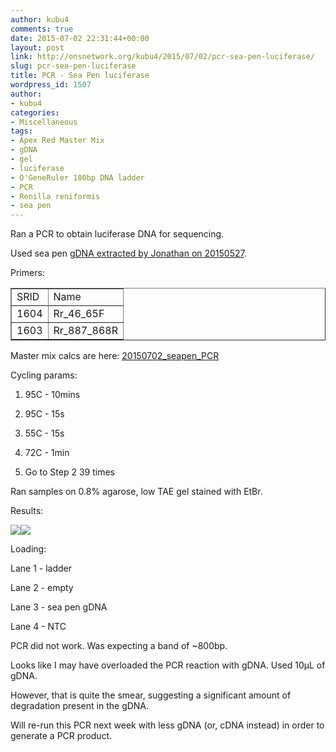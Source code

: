 ```yaml
---
author: kubu4
comments: true
date: 2015-07-02 22:31:44+00:00
layout: post
link: http://onsnetwork.org/kubu4/2015/07/02/pcr-sea-pen-luciferase/
slug: pcr-sea-pen-luciferase
title: PCR - Sea Pen luciferase
wordpress_id: 1507
author:
- kubu4
categories:
- Miscellaneous
tags:
- Apex Red Master Mix
- gDNA
- gel
- luciferase
- O'GeneRuler 100bp DNA ladder
- PCR
- Renilla reniformis
- sea pen
---
```


Ran a PCR to obtain luciferase DNA for sequencing.

Used sea pen [gDNA extracted by Jonathan on 20150527](http://jda26.blogspot.com/2015/05/05272015-started-dna-extraction-on.html).

Primers:

<table cellpadding="0" cellspacing="0" border="1" dir="ltr" > 
<tbody >
<tr >

<td data-sheets-value="[null,3,null,1604]" >SRID
</td>

<td data-sheets-value="[null,2,"Rr_46_65F"]" >Name
</td>
</tr>
<tr >

<td data-sheets-value="[null,3,null,1604]" >1604
</td>

<td data-sheets-value="[null,2,"Rr_46_65F"]" >Rr_46_65F
</td>
</tr>
<tr >

<td data-sheets-value="[null,3,null,1603]" >1603
</td>

<td data-sheets-value="[null,2,"Rr_887_868R"]" >Rr_887_868R
</td>
</tr>
</tbody>
</table>

Master mix calcs are here: [20150702_seapen_PCR](20150702_seapen_PCR_calcs)

Cycling params:





  1. 95C - 10mins


  2. 95C - 15s


  3. 55C - 15s


  4. 72C - 1min


  5. Go to Step 2 39 times





Ran samples on 0.8% agarose, low TAE gel stained with EtBr.

Results:





[![](https://github.com/sr320/LabDocs/blob/master/protocols/Commercial_Protocols/ThermoFisher_OGeneRuler100bpDNA_ladder.jpg?raw=true)](https://github.com/sr320/LabDocs/blob/master/protocols/Commercial_Protocols/ThermoFisher_OGeneRuler100bpDNA_ladder.jpg?raw=true)[![](http://eagle.fish.washington.edu/Arabidopsis/20150702_seapen_PCR_gel.jpeg)](http://eagle.fish.washington.edu/Arabidopsis/20150702_seapen_PCR_gel.jpeg)

Loading:

Lane 1 - ladder

Lane 2 - empty

Lane 3 - sea pen gDNA

Lane 4 - NTC



PCR did not work. Was expecting a band of ~800bp.

Looks like I may have overloaded the PCR reaction with gDNA. Used 10μL of gDNA.

However, that is quite the smear, suggesting a significant amount of degradation present in the gDNA.

Will re-run this PCR next week with less gDNA (or, cDNA instead) in order to generate a PCR product.
